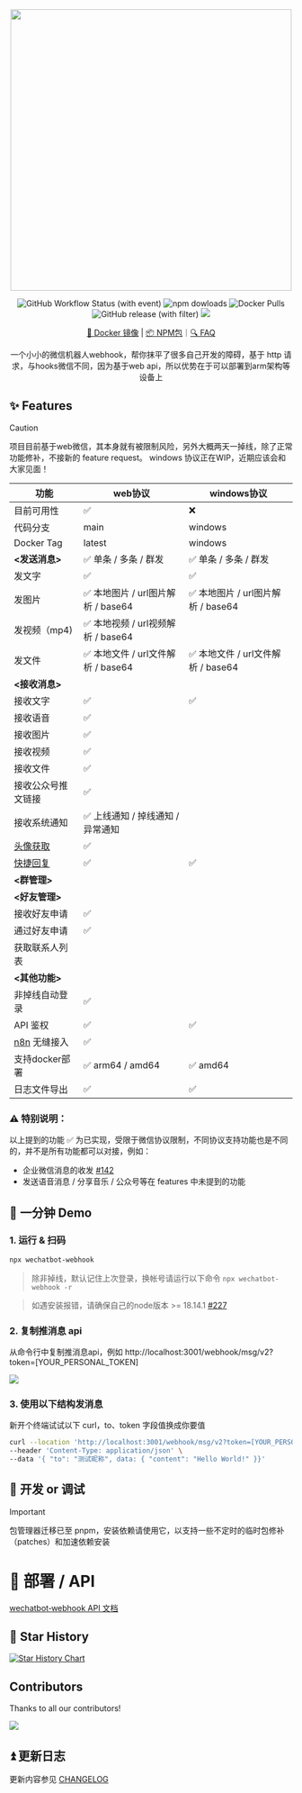 <div align="center">
<img src="./docs/Jietu20240506-220141%402x.jpg" width="500"/>

![GitHub Workflow Status (with event)](https://img.shields.io/github/actions/workflow/status/danni-cool/wechatbot-webhook/release.yml) ![npm dowloads](https://img.shields.io/npm/dm/wechatbot-webhook?label=npm/downloads)
 ![Docker Pulls](https://img.shields.io/docker/pulls/dannicool/docker-wechatbot-webhook) ![GitHub release (with filter)](https://img.shields.io/github/v/release/danni-cool/wechatbot-webhook)
<a href="https://discord.gg/qBF9VsBdc8"><img src="https://img.shields.io/discord/1165844612473172088?logo=Discord&link=https%3A%2F%2Fdiscord.gg%qBF9VsBdc8" /></a>


[🚢 Docker 镜像](https://hub.docker.com/r/dannicool/docker-wechatbot-webhook/tags) | [📦 NPM包](https://www.npmjs.com/package/wechatbot-webhook)｜[🔍 FAQ](https://github.com/danni-cool/wechatbot-webhook/issues/72)

一个小小的微信机器人webhook，帮你抹平了很多自己开发的障碍，基于 http 请求，与hooks微信不同，因为基于web api，所以优势在于可以部署到arm架构等设备上
</div>


## ✨ Features

> [!Caution] 
> 项目目前基于web微信，其本身就有被限制风险，另外大概两天一掉线，除了正常功能修补，不接新的 feature request。 windows 协议正在WIP，近期应该会和大家见面！

| **功能** | web协议 | windows协议 |
| --- | --- | --- |
| 目前可用性 | ✅ | ❌ |
| 代码分支 | main | windows |
| Docker Tag | latest | windows |
| **<发送消息>** | ✅ 单条 / 多条 / 群发  | ✅ 单条 / 多条 / 群发 |
| 发文字 | ✅ | ✅ |
| 发图片 | ✅ 本地图片 / url图片解析 / base64 | ✅ 本地图片 / url图片解析 / base64 |
| 发视频（mp4) | ✅ 本地视频 / url视频解析 / base64 |  |
| 发文件 | ✅ 本地文件 / url文件解析 / base64 | ✅ 本地文件 / url文件解析 / base64 |
| **<接收消息>** | |  |
| 接收文字 | ✅ | ✅ |
| 接收语音 | ✅ |  |
| 接收图片 | ✅ |  |
| 接收视频 | ✅ |  |
| 接收文件 | ✅ |  |
| 接收公众号推文链接 | ✅ |  |
| 接收系统通知 | ✅ 上线通知 / 掉线通知 / 异常通知 |  |
| [头像获取](#33-获取静态资源接口) | ✅ |  |
| [快捷回复](#返回值-response-结构可选) | ✅  | ✅ |
| **<群管理>** |  |  |
| **<好友管理>** |  |  |
| 接收好友申请 | ✅ |  |
| 通过好友申请 | ✅ | |
| 获取联系人列表 | | |
| **<其他功能>** |  |  |
| 非掉线自动登录 | ✅ |  |
| API 鉴权 | ✅ | ✅ |
| [n8n](https://n8n.io/) 无缝接入 | ✅ |  |
| 支持docker部署 | ✅ arm64 / amd64 | ✅ amd64  |
| 日志文件导出 | ✅ | ✅  |

### ⚠️ 特别说明：

以上提到的功能 ✅ 为已实现，受限于微信协议限制，不同协议支持功能也是不同的，并不是所有功能都可以对接，例如：

  - 企业微信消息的收发 [#142](https://github.com/danni-cool/wechatbot-webhook/issues/142)
  - 发送语音消息 / 分享音乐 / 公众号等在 features 中未提到的功能

## 🚀 一分钟 Demo

### 1. 运行 & 扫码

```bash
npx wechatbot-webhook
```

> 除非掉线，默认记住上次登录，换帐号请运行以下命令 `npx wechatbot-webhook -r`

> 如遇安装报错，请确保自己的node版本 >= 18.14.1 [#227](https://github.com/danni-cool/wechatbot-webhook/issues/227)

### 2. 复制推消息 api

从命令行中复制推消息api，例如 http://localhost:3001/webhook/msg/v2?token=[YOUR_PERSONAL_TOKEN]

![](https://cdn.jsdelivr.net/gh/danni-cool/danni-cool@cdn/image/wechatbot-demo.gif)

### 3. 使用以下结构发消息

新开个终端试试以下 curl，to、token 字段值换成你要值

```bash
curl --location 'http://localhost:3001/webhook/msg/v2?token=[YOUR_PERSONAL_TOKEN]' \
--header 'Content-Type: application/json' \
--data '{ "to": "测试昵称", data: { "content": "Hello World!" }}'
```

## 🔧 开发 or 调试

> [!IMPORTANT] 
> 包管理器迁移已至 pnpm，安装依赖请使用它，以支持一些不定时的临时包修补（patches）和加速依赖安装

# 📖  部署 / API

[wechatbot‐webhook API 文档](https://github.com/danni-cool/wechatbot-webhook/wiki/wechatbot%E2%80%90webhook-%E6%96%87%E6%A1%A3)



## 🌟 Star History

[![Star History Chart](https://api.star-history.com/svg?repos=danni-cool/wechatbot-webhook&type=Date)](https://star-history.com/#danni-cool/wechatbot-webhook&Date)

## Contributors

Thanks to all our contributors!

<a href="https://github.com/danni-cool/wechatbot-webhook/graphs/contributors">![](https://contrib.rocks/image?repo=danni-cool/wechatbot-webhook)</a>

## ⏫ 更新日志

更新内容参见 [CHANGELOG](https://github.com/danni-cool/docker-wechat-roomBot/blob/main/CHANGELOG.md)
